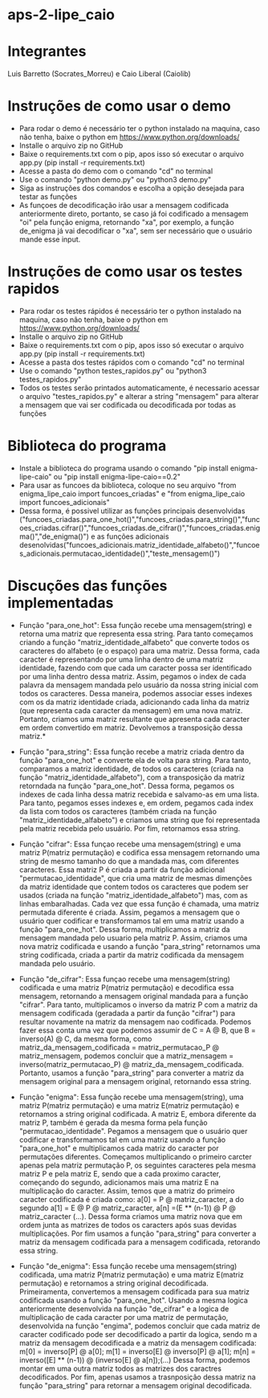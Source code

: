 # aps-2-lipe_caio

# Integrantes
Luis Barretto (Socrates_Morreu) e Caio Liberal (Caiolib)

# Instruções de como usar o demo
- Para rodar o demo é necessário ter o python instalado na maquina, caso não tenha, baixe o python em https://www.python.org/downloads/
- Installe o arquivo zip no GitHub
- Baixe o requirements.txt com o pip, apos isso só executar o arquivo app.py (pip install -r requirements.txt)
- Acesse a pasta do demo com o comando "cd" no terminal
- Use o comando "python demo.py" ou "python3 demo.py"
- Siga as instruções dos comandos e escolha a opição desejada para testar as funções
- As funçoes de decodificação irão usar a mensagem codificada anteriormente direto, portanto, se caso já foi codificado a mensagem "oi" pela função enigma, retornando "xa", por exemplo, a função de_enigma já vai decodificar o "xa", sem ser necessário que o usuário mande esse input.

# Instruções de como usar os testes rapidos
- Para rodar os testes rápidos é necessário ter o python instalado na maquina, caso não tenha, baixe o python em https://www.python.org/downloads/
- Installe o arquivo zip no GitHub
- Baixe o requirements.txt com o pip, apos isso só executar o arquivo app.py (pip install -r requirements.txt)
- Acesse a pasta dos testes rápidos com o comando "cd" no terminal
- Use o comando "python testes_rapidos.py" ou "python3 testes_rapidos.py"
- Todos os testes serão printados automaticamente, é necessario acessar o arquivo "testes_rapidos.py" e alterar a string "mensagem" para alterar a mensagem que vai ser codificada ou decodificada por todas as funções

# Biblioteca do programa
- Instale a biblioteca do programa usando o comando "pip install enigma-lipe-caio" ou "pip install enigma-lipe-caio==0.2"
- Para usar as funcoes da biblioteca, coloque no seu arquivo "from enigma_lipe_caio import funcoes_criadas" e "from enigma_lipe_caio import funcoes_adicionais"
- Dessa forma, é possivel utilizar as funções principais desenvolvidas ("funcoes_criadas.para_one_hot()","funcoes_criadas.para_string()","funcoes_criadas.cifrar()","funcoes_criadas.de_cifrar()","funcoes_criadas.enigma()","de_enigma()") e as funções adicionais desenolvidas("funcoes_adicionais.matriz_identidade_alfabeto()","funcoes_adicionais.permutacao_identidade()","teste_mensagem()")

# Discuções das funções implementadas 

- Função "para_one_hot": Essa função recebe uma mensagem(string) e retorna uma matriz que representa essa string. Para tanto começamos criando a função "matriz_identidade_alfabeto" que converte todos os caracteres do alfabeto (e o espaço) para uma matriz. Dessa forma, cada caracter é representando por uma linha dentro de uma matriz identidade, fazendo com que cada um caracter possa ser identificado por uma linha dentro dessa matriz. Assim, pegamos o index de cada palavra da mensagem mandada pelo usuário da nossa string inicial com todos os caracteres. Dessa maneira, podemos associar esses indexes com os da matriz identidade criada, adicionando cada linha da matriz (que representa cada caracter da mensagem) em uma nova matriz. Portanto, criamos uma matriz resultante que apresenta cada caracter em ordem convertido em matriz. Devolvemos a transposição dessa matriz.*

- Função "para_string": Essa função recebe a matriz criada dentro da função "para_one_hot" e converte ela de volta para string. Para tanto, comparamos a matriz identidade, de todos os caracteres (criada na função "matriz_identidade_alfabeto"), com a transposição da matriz retorndada na função "para_one_hot". Dessa forma, pegamos os indexes de cada linha dessa matriz recebida e salvamo-as em uma lista. Para tanto, pegamos esses indexes e, em ordem, pegamos cada index da lista com todos os caracteres (também criada na função "matriz_identidade_alfabeto") e criamos uma string que foi representada pela matriz recebida pelo usuário. Por fim, retornamos essa string.

- Função "cifrar": Essa funçao recebe uma mensagem(string) e uma matriz P(matriz permutação) e codifica essa mensagem retornando uma string de mesmo tamanho do que a mandada mas, com diferentes caracteres. Essa matriz P é criada a partir da função adicional "permutacao_identidade", que cria uma matriz de mesmas dimenções da matriz identidade que contem todos os caracteres que podem ser usados (criada na função "matriz_identidade_alfabeto") mas, com as linhas embaralhadas. Cada vez que essa função é chamada, uma matriz permutada diferente é criada. Assim, pegamos a mensagem que o usuário quer codificar e transformamos tal em uma matriz usando a função "para_one_hot". Dessa forma, multiplicamos a matriz da mensagem mandada pelo usuario pela matriz P. Assim, criamos uma nova matriz codificada e usando a função "para_string" retornamos uma string codificada, criada a partir da matriz codificada da mensagem mandada pelo usuário.

- Função "de_cifrar": Essa funçao recebe uma mensagem(string) codificada e uma matriz P(matriz permutação) e decodifica essa mensagem, retornando a mensagem original mandada para a função "cifrar". Para tanto, multiplicamos o inverso da matriz P com a matriz da mensagem codificada (geradada a partir da função "cifrar") para resultar novamente na matriz da mensagem nao codificada. Podemos fazer essa conta uma vez que podemos assumir de C = A @ B, que B = inverso(A) @ C, da mesma forma, como matriz_da_mensagem_codificada = matriz_permutacao_P @ matriz_mensagem, podemos concluir que a matriz_mensagem = inverso(matriz_permutacao_P) @ matriz_da_mensagem_codificada. Portanto, usamos a função "para_string" para converter a matriz da mensagem original para a mensagem original, retornando essa string.

- Função "enigma": Essa função recebe uma mensagem(string), uma matriz P(matriz permutação) e uma matriz E(matriz permutação) e retornamos a string original codificada. A matriz E, embora diferente da matriz P, também é gerada da mesma forma pela função "permutacao_identidade". Pegamos a mensagem que o usuário quer codificar e transformamos tal em uma matriz usando a função "para_one_hot" e multiplicamos cada matriz do caracter por permutações diferentes. Começamos multiplicando o primeiro carcter apenas pela matriz permutação P, os seguintes caracteres pela mesma matriz P e pela matriz E, sendo que a cada proximo caracter, começando do segundo, adicionamos mais uma matriz E na multiplicação do caracter. Assim, temos que a matriz do primeiro caracter codificada é criada como:
 a[0] = P @ matriz_caracter, a do segundo a[1] = E @ P @ matriz_caracter, a[n] =(E ** (n-1)) @ P @ matriz_caracter (...). 
 Dessa forma criamos uma matriz nova que em ordem junta as matrizes de todos os caracters após suas devidas multiplicações. Por fim usamos a função "para_string" para converter a matriz da mensagem codificada para a mensagem codificada, retorando essa string.

- Função "de_enigma": Essa função recebe uma mensagem(string) codificada, uma matriz P(matriz permutação) e uma matriz E(matriz permutação) e retornamos a string original decodificada. Primeiramenta, convertemos a mensagem codificada para sua matriz codificada usando a função "para_one_hot". Usando a mesma logica anteriormente desenvolvida na função "de_cifrar" e a logica de multiplicação de cada caracter por uma matriz de permutação, desenvolvida na função "engima", podemos concluir que cada matriz de caracter codificado pode ser decodificado a partir da logica, sendo m a matriz da mensagem decodificada e a matriz da mensagem codificada:
m[0] = inverso[P] @ a[0]; m[1] = inverso[E] @ inverso[P] @ a[1]; 
m[n] = inverso([E] ** (n-1)) @ (inverso[E] @ a[n]);(...)
Dessa forma, podemos montar em uma outra matriz todos as matrizes dos caractres decodificados. Por fim, apenas usamos a trasnposição dessa matriz na função "para_string" para retornar a mensagem original decodificada.